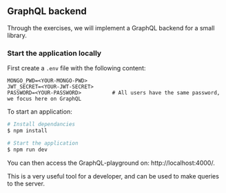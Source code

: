 ## GraphQL backend

Through the exercises, we will implement a GraphQL backend for a small library.

### Start the application locally

First create a `.env` file with the following content:

```
MONGO_PWD=<YOUR-MONGO-PWD>
JWT_SECRET=<YOUR-JWT-SECRET>
PASSWORD=<YOUR-PASSWORD>          # All users have the same password, we focus here on GraphQL
```

To start an application:

```bash
# Install dependancies
$ npm install

# Start the application
$ npm run dev
```

You can then access the GraphQL-playground on: http://localhost:4000/.

This is a very useful tool for a developer, and can be used to make queries to the server.
